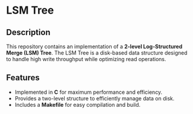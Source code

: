 # LSM Tree

## Description
This repository contains an implementation of a **2-level Log-Structured Merge (LSM) Tree**. The LSM Tree is a disk-based data structure designed to handle high write throughput while optimizing read operations.

## Features
- Implemented in **C** for maximum performance and efficiency.
- Provides a two-level structure to efficiently manage data on disk.
- Includes a **Makefile** for easy compilation and build.
